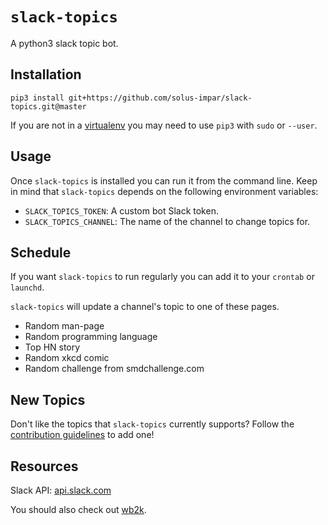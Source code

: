 # `slack-topics`

A python3 slack topic bot.

## Installation

```
pip3 install git+https://github.com/solus-impar/slack-topics.git@master
```

If you are not in a [virtualenv] you may need to use `pip3` with `sudo` or
`--user`.

## Usage
Once `slack-topics` is installed you can run it from the command line. Keep in
mind that `slack-topics` depends on the following environment variables:
* `SLACK_TOPICS_TOKEN`: A custom bot Slack token.
* `SLACK_TOPICS_CHANNEL`: The name of the channel to change topics for.

## Schedule
If you want `slack-topics` to run regularly you can add it to your `crontab` or
`launchd`.

`slack-topics` will update a channel's topic to one of these pages.
* Random man-page
* Random programming language
* Top HN story
* Random xkcd comic
* Random challenge from smdchallenge.com

## New Topics
Don't like the topics that `slack-topics` currently supports? Follow the
[contribution guidelines] to add one!

## Resources
Slack API: [api.slack.com](https://api.slack.com/)

You should also check out [wb2k].

[wb2k]: https://www.github.com/reillysiemens/wb2k/
[virtualenv]: https://virtualenv.pypa.io/en/stable/
[contribution guidelines]: https://github.com/solus-impar/slack-topics/blob/master/CONTRIBUTING.md
